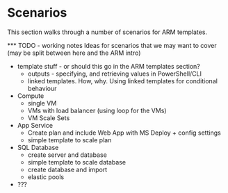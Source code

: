 # Scenarios
This section walks through a number of scenarios for ARM templates.

*** TODO - working notes
Ideas for scenarios that we may want to cover (may be split between here and the ARM intro)
* template stuff - or should this go in the ARM templates section?
  * outputs - specifying, and retrieving values in PowerShell/CLI
  * linked templates. How, why. Using linked templates for conditional behaviour 
* Compute
  * single VM
  * VMs with load balancer (using loop for the VMs)
  * VM Scale Sets
* App Service
  * Create plan and include Web App with MS Deploy + config settings
  * simple template to scale plan
* SQL Database
  * create server and database
  * simple template to scale database
  * create database and import
  * elastic pools
 * ???